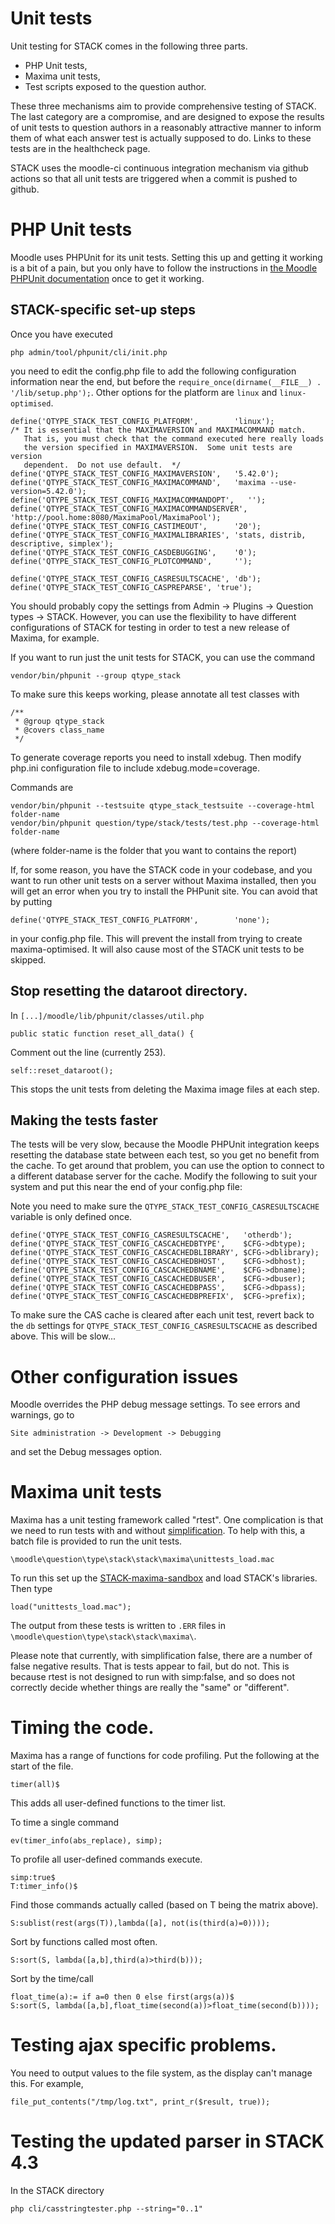 # Unit tests

Unit testing for STACK comes in the following three parts.

* PHP Unit tests,
* Maxima unit tests,
* Test scripts exposed to the question author.

These three mechanisms aim to provide comprehensive testing of STACK.  The last category are a compromise, and are designed to expose the results of unit tests to question authors in a reasonably attractive manner to inform them of what each answer test is actually supposed to do.  Links to these tests are in the healthcheck page.

STACK uses the moodle-ci continuous integration mechanism via github actions so that all unit tests are triggered when a commit is pushed to github.

# PHP Unit tests

Moodle uses PHPUnit for its unit tests. Setting this up and getting it working is a bit of a pain, but you only have to follow the instructions in [the Moodle PHPUnit documentation](http://docs.moodle.org/dev/PHPUnit) once to get it working.

## STACK-specific set-up steps ##

Once you have executed

    php admin/tool/phpunit/cli/init.php

you need to edit the config.php file to add the following configuration
information near the end, but before the `require_once(dirname(__FILE__) . '/lib/setup.php');`.
Other options for the platform are `linux` and `linux-optimised`.

    define('QTYPE_STACK_TEST_CONFIG_PLATFORM',        'linux');
    /* It is essential that the MAXIMAVERSION and MAXIMACOMMAND match.
       That is, you must check that the command executed here really loads
       the version specified in MAXIMAVERSION.  Some unit tests are version
       dependent.  Do not use default.  */
    define('QTYPE_STACK_TEST_CONFIG_MAXIMAVERSION',   '5.42.0');
    define('QTYPE_STACK_TEST_CONFIG_MAXIMACOMMAND',   'maxima --use-version=5.42.0');
    define('QTYPE_STACK_TEST_CONFIG_MAXIMACOMMANDOPT',   '');
    define('QTYPE_STACK_TEST_CONFIG_MAXIMACOMMANDSERVER',   'http://pool.home:8080/MaximaPool/MaximaPool');
    define('QTYPE_STACK_TEST_CONFIG_CASTIMEOUT',      '20');
    define('QTYPE_STACK_TEST_CONFIG_MAXIMALIBRARIES', 'stats, distrib, descriptive, simplex');
    define('QTYPE_STACK_TEST_CONFIG_CASDEBUGGING',    '0');
    define('QTYPE_STACK_TEST_CONFIG_PLOTCOMMAND',     '');

    define('QTYPE_STACK_TEST_CONFIG_CASRESULTSCACHE', 'db');
    define('QTYPE_STACK_TEST_CONFIG_CASPREPARSE', 'true');

You should probably copy the settings from Admin -> Plugins -> Question types -> STACK.
However, you can use the flexibility to have different configurations of STACK
for testing in order to test a new release of Maxima, for example.

If you want to run just the unit tests for STACK, you can use the command

    vendor/bin/phpunit --group qtype_stack

To make sure this keeps working, please annotate all test classes with

    /**
     * @group qtype_stack
     * @covers class_name
     */

To generate coverage reports you need to install xdebug.  Then modify php.ini configuration file to include xdebug.mode=coverage.

Commands are

    vendor/bin/phpunit --testsuite qtype_stack_testsuite --coverage-html folder-name 
    vendor/bin/phpunit question/type/stack/tests/test.php --coverage-html folder-name 

(where folder-name is the folder that you want to contains the report)

If, for some reason, you have the STACK code in your codebase, and you want to run other
unit tests on a server without Maxima installed, then you will get an error when you
try to install the PHPunit site. You can avoid that by putting

    define('QTYPE_STACK_TEST_CONFIG_PLATFORM',        'none');

in your config.php file. This will prevent the install from trying to create maxima-optimised.
It will also cause most of the STACK unit tests to be skipped.


## Stop resetting the dataroot directory.


In `[...]/moodle/lib/phpunit/classes/util.php` 

    public static function reset_all_data() {

Comment out the line (currently 253).

    self::reset_dataroot();

This stops the unit tests from deleting the Maxima image files at each step.

## Making the tests faster ##

The tests will be very slow, because the Moodle PHPUnit integration keeps resetting
the database state between each test, so you get no benefit from the cache. To
get around that problem, you can use the option to connect to a different database
server for the cache. Modify the following to suit your system and put this near the end of your config.php file:

Note you need to make sure the `QTYPE_STACK_TEST_CONFIG_CASRESULTSCACHE` variable is only defined once.

    define('QTYPE_STACK_TEST_CONFIG_CASRESULTSCACHE',   'otherdb');
    define('QTYPE_STACK_TEST_CONFIG_CASCACHEDBTYPE',    $CFG->dbtype);
    define('QTYPE_STACK_TEST_CONFIG_CASCACHEDBLIBRARY', $CFG->dblibrary);
    define('QTYPE_STACK_TEST_CONFIG_CASCACHEDBHOST',    $CFG->dbhost);
    define('QTYPE_STACK_TEST_CONFIG_CASCACHEDBNAME',    $CFG->dbname);
    define('QTYPE_STACK_TEST_CONFIG_CASCACHEDBUSER',    $CFG->dbuser);
    define('QTYPE_STACK_TEST_CONFIG_CASCACHEDBPASS',    $CFG->dbpass);
    define('QTYPE_STACK_TEST_CONFIG_CASCACHEDBPREFIX',  $CFG->prefix);

To make sure the CAS cache is cleared after each unit test, revert back to the `db` settings for `QTYPE_STACK_TEST_CONFIG_CASRESULTSCACHE` as described above.  This will be slow...

# Other configuration issues

Moodle overrides the PHP debug message settings.  To see errors and warnings, go to

    Site administration -> Development -> Debugging

and set the Debug messages option.

# Maxima unit tests

Maxima has a unit testing framework called "rtest".  One complication is that we need to run tests with and without [simplification](../CAS/Simplification.md).  To help with this, a batch file is provided to run the unit tests.

    \moodle\question\type\stack\stack\maxima\unittests_load.mac
    
To run this set up the [STACK-maxima-sandbox](../CAS/STACK-Maxima_sandbox.md) and load STACK's libraries.  Then type

    load("unittests_load.mac");

The output from these tests is written to `.ERR` files in `\moodle\question\type\stack\stack\maxima\`.
    
Please note that currently, with simplification false, there are a number of false negative results.  That is tests appear to fail, but do not.  This is because rtest is not designed to run with simp:false, and so does not correctly decide whether things are really the "same" or "different".

# Timing the code.

Maxima has a range of functions for code profiling.  Put the following at the start of the file.

    timer(all)$

This adds all user-defined functions to the timer list.  

To time a single command

    ev(timer_info(abs_replace), simp);

To profile all user-defined commands execute.

    simp:true$
    T:timer_info()$

Find those commands actually called (based on T being the matrix above).

    S:sublist(rest(args(T)),lambda([a], not(is(third(a)=0))));

Sort by functions called most often.

    S:sort(S, lambda([a,b],third(a)>third(b)));

Sort by the time/call

    float_time(a):= if a=0 then 0 else first(args(a))$
    S:sort(S, lambda([a,b],float_time(second(a))>float_time(second(b))));
    
# Testing ajax specific problems.

You need to output values to the file system, as the display can't manage this.  For example,

    file_put_contents("/tmp/log.txt", print_r($result, true));

# Testing the updated parser in STACK 4.3

In the STACK directory

    php cli/casstringtester.php --string="0..1"
